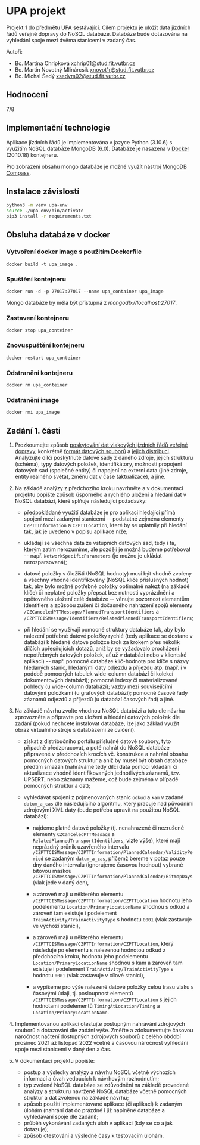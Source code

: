 # UPA projekt

Projekt 1 do předmětu UPA sestávající. Cílem projektu je uložit data jízdních řádů veřejné dopravy do NoSQL databáze. Databáze bude dotazována na vyhledání spoje mezi dvěma stanicemi v zadaný čas.

Autoři:
* Bc. Martina Chripková <xchrip01@stud.fit.vutbr.cz>
* Bc. Martin Novotný Mlinárcsik <xnovot1r@stud.fit.vutbr.cz>
* Bc. Michal Šedý <xsedym02@stud.fit.vutbr.cz>

## Hodnocení
7/8

## Implementační technologie

Aplikace jízdních řádů je implementována v jazyce Python (3.10.6) s využitím NoSQL databáze MongoDB (6.0). Databáze je nasazena v [Docker](https://docs.docker.com/engine/install/ubuntu/) (20.10.18) kontejneru.

Pro zobrazení obsahu mongo databáze je možné využít nástroj [MongoDB Compass](https://www.mongodb.com/try/download/compass).

## Instalace závislostí
```bash
python3 -m venv upa-env
source ./upa-env/bin/activate
pip3 install -r requirements.txt
```

## Obsluha databáze v docker

### Vytvoření docker image s použitím Dockerfile
`docker build -t upa_image .`

### Spuštění kontejneru
`docker run -d -p 27017:27017 --name upa_container upa_image`

Mongo databáze by měla být přístupná z *mongodb://localhost:27017*.

### Zastavení kontejneru
`docker stop upa_conteiner`

### Znovuspuštění kontejneru
`docker restart upa_conteiner`

### Odstranění kontejneru
`docker rm upa_conteiner`

### Odstranění image
`docker rmi upa_image`


## Zadání 1. části

1) Prozkoumejte způsob [poskytování dat vlakových jízdních řádů veřejné dopravy](https://mdcr.cz/Dokumenty/Verejna-doprava/Jizdni-rady,-kalendare-pro-jizdni-rady,-metodi-%281%29/Jizdni-rady-verejne-dopravy), konkrétně [formát datových souborů](https://portal.cisjr.cz/pub/draha/celostatni/szdc/Popis%20DJ%C5%98_CIS_v1_09.pdf) a [jejich distribuci](https://portal.cisjr.cz/pub/draha/celostatni/szdc/). Analyzujte dílčí poskytnuté datové sady z daného zdroje, jejich strukturu (schéma), typy datových položek, identifikátory, možnosti propojení datových sad (společné entity) či napojení na externí data (jiné zdroje, entity reálného světa), změnu dat v čase (aktualizace), a jiné.


2) Na základě analýzy z předchozího kroku navrhněte a v dokumentaci projektu popište způsob úsporného a rychlého uložení a hledání dat v NoSQL databázi, které splňuje následující požadavky:

   *  předpokládané využití databáze je pro aplikaci hledající přímá spojení mezi zadanými stanicemi -- podstatné zejména elementy `CZPTTInformation` a `CZPTTLocation`, které by se uplatnily při hledání tak, jak je uvedeno v popisu aplikace níže;

   * ukládají se všechna data ze vstupních datových sad, tedy i ta, kterým zatím nerozumíme, ale později je možná budeme potřebovat -- např. `NetworkSpecificParameters` (je možno je ukládat nerozparsovaná);

   * datové položky v úložišti (NoSQL hodnoty) musí být vhodně zvoleny a všechny vhodně identifikovány (NoSQL klíče příslušných hodnot) tak, aby bylo možné potřebné položky optimálně nalézt (na základě klíče) či neplatné položky přepsat bez nutnosti vyprázdnění a opětovného uložení celé databáze -- věnujte pozornost elementům Identifiers a způsobu zušení či dočasného nahrazení spojů elementy `/CZCanceledPTTMessage/PlannedTransportIdentifiers` a `/CZPTTCISMessage/Identifiers/RelatedPlannedTransportIdentifiers`;

   * při hledání se využívají pomocné struktury databáze tak, aby bylo nalezení potřebné datové položky rychlé (tedy aplikace se dostane v databázi k hledané datové položce krok za krokem přes několik dílčích upřesňujících dotazů, aniž by se vyžadovalo procházení nepotřebných datových položek, ať už v databázi nebo v klientské aplikaci) -- např. pomocné databáze klíč-hodnota pro klíče s názvy hledaných stanic, hledanými daty odjezdu a příjezdu atp. (např. i v podobě pomocných tabulek wide-column databází či kolekcí dokumentových databází); pomocné indexy či materializované pohledy (u wide-column databází); vazby mezi souvisejícími datovými položkami (u grafových databází); pomocné časové řady záznamů odjezdů a příjezdů (u databází časových řad) a jiné.


3) Na základě návrhu zvolte vhodnou NoSQL databázi a tuto dle návrhu zprovozněte a připravte pro uložení a hledání datových položek dle zadání (pokud nechcete instalovat databáze, lze jako základ využít obraz virtuálního stroje s databázemi ze cvičení).

   * získat z distribučního portálu příslušné datové soubory, tyto případně předzpracovat, a poté nahrát do NoSQL databáze připravené v předchozích krocích vč. konstrukce a nahrání obsahu pomocných datových struktur a aniž by musel být obsah databáze předtím smazán (nahráváme tedy dílčí data pomocí vkládání či aktualizace vhodně identifikovaných jednotlivých záznamů, tzv. UPSERT, nebo záznamy mažeme, což bude zejména v případě pomocných struktur a dat);

   * vyhledávat spojení z pojmenovaných stanic `odkud` a `kam` v zadané `datum_a_cas` dle následujícího algoritmu, který pracuje nad původními zdrojovými XML daty (bude potřeba upravit na použitou NoSQL databázi):

       * najdeme platné datové položky (tj. nenahrazené či nezrušené elementy `CZCanceledPTTMessage` a `RelatedPlannedTransportIdentifiers`, vizte výše), které mají neprázdný průnik uzavřeného intervalu `/CZPTTCISMessage/CZPTTInformation/PlannedCalendar/ValidityPeriod` se zadaným `datum_a_cas`, přičemž bereme v potaz pouze dny daného intervalu (ignorujeme časovou hodnout) vybrané bitovou maskou `/CZPTTCISMessage/CZPTTInformation/PlannedCalendar/BitmapDays` (vlak jede v daný den),

       * a zároveň mají u některého elementu `/CZPTTCISMessage/CZPTTInformation/CZPTTLocation` hodnotu jeho podelementu `Location/PrimaryLocationName` shodnou s odkud a zároveň tam existuje i podelement `TrainActivity/TrainActivityType` s hodnotu `0001` (vlak zastavuje ve výchozí stanici),

       * a zároveň mají u některého elementu `/CZPTTCISMessage/CZPTTInformation/CZPTTLocation`, který následuje po elementu s nalezenou hodnotou odkud z předchozího kroku, hodnotu jeho podelementu `Location/PrimaryLocationName` shodnou s kam a zároveň tam existuje i podelement `TrainActivity/TrainActivityType` s hodnotu `0001` (vlak zastavuje v cílové stanici),

       * a vypíšeme pro výše nalezené datové položky celou trasu vlaku s časovými údaji, tj. posloupnost elementů `/CZPTTCISMessage/CZPTTInformation/CZPTTLocation` s jejich hodnotami podelementů `TimingAtLocation/Timing` a `Location/PrimaryLocationName`.


5) Implementovanou aplikaci otestujte postupným nahrávání zdrojových souborů a dotazování dle zadání výše. Změřte a zdokumentujte časovou náročnost načtení dostupných zdrojových souborů z celého období prosinec 2021 až listopad 2022 včetně a časovou náročnost vyhledání spoje mezi stanicemi v daný den a čas.


6) V dokumentaci projektu popište:

   * postup a výsledky analýzy a návrhu NoSQL včetně výchozích informací a úvah vedoucích k návrhovým rozhodnutím;
   * typ zvolené NoSQL databáze se zdůvodnění na základě provedené analýzy a strukturu navržené NoSQL databáze včetně pomocných struktur a dat zvolenou na základě návrhu;
   * způsob použití implementované aplikace (či aplikací) k zadaným úlohám (nahrání dat do prázdné i již naplněné databáze a vyhledávání spoje dle zadání);
   * průběh vykonávání zadaných úloh v aplikaci (kdy se co a jak dotazuje);
   * způsob otestování a výsledné časy k testovacím úlohám.
